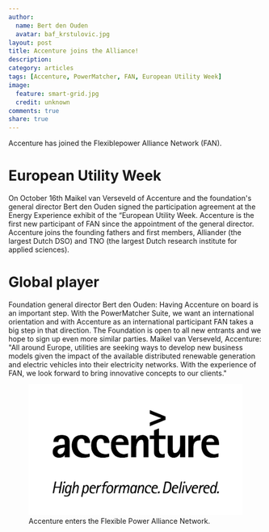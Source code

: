 ```yaml
---
author:
  name: Bert den Ouden
  avatar: baf_krstulovic.jpg
layout: post
title: Accenture joins the Alliance!
description: 
category: articles
tags: [Accenture, PowerMatcher, FAN, European Utility Week]
image:
  feature: smart-grid.jpg
  credit: unknown
comments: true
share: true
---
```


Accenture has joined the Flexiblepower Alliance Network (FAN). 

# European Utility Week

On October 16th Maikel van Verseveld of Accenture and the foundation's general director Bert den Ouden signed the participation agreement  at the Energy Experience exhibit of the “European Utility Week.  Accenture is the first new participant of FAN since the appointment of the general director. Accenture joins the founding fathers and first members, Alliander (the largest Dutch DSO) and TNO (the largest Dutch research institute for applied sciences).

# Global player

Foundation general director Bert den Ouden: Having Accenture on board is an important step. With the PowerMatcher Suite, we want an international orientation and with Accenture as an international participant FAN takes a big step in that direction. The Foundation is open to all new entrants and we hope to sign up even more similar parties. Maikel van Verseveld, Accenture: "All around Europe, utilities are seeking ways to develop new business models given the impact of the available distributed renewable generation and electric vehicles into their electricity networks. With the experience of FAN, we look forward to bring innovative concepts to our clients."

<figure>
	<img src="/images/accenture.jpg">
	<figcaption>Accenture enters the Flexible Power Alliance Network.</figcaption>
</figure>


